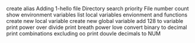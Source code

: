 create alias
Adding 1-hello file
Directory search priority
File number count
show environment variables
list local variables envionment and functions
create new local variable
create new global variable
add 128 to variable
print power over divide
print breath power love
convert binary to decimal
print combinations excluding oo
print douvle decimals to NUM
